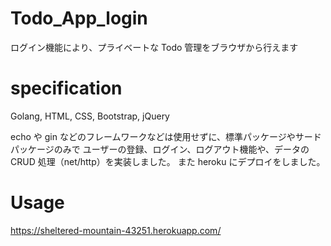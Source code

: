 # Todo_App_login

ログイン機能により、プライベートな Todo 管理をブラウザから行えます

# specification

Golang, HTML, CSS, Bootstrap, jQuery

echo や gin などのフレームワークなどは使用せずに、標準パッケージやサードパッケージのみで
ユーザーの登録、ログイン、ログアウト機能や、データの CRUD 処理（net/http）を実装しました。
また heroku にデプロイをしました。

# Usage

https://sheltered-mountain-43251.herokuapp.com/
